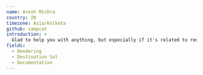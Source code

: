 ```yaml
---
name: Aresh Mishra
country: IN
timezone: Asia/Kolkata
github: vampcat
introduction: >
  Glad to help you with anything, but especially if it's related to rendering or Destination Sol.
fields:
  - Rendering
  - Destination Sol
  - Documentation
---
```

